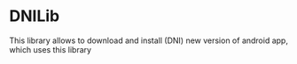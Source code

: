 DNILib
======

This library allows to download and install (DNI) new version of android app, which uses this library
